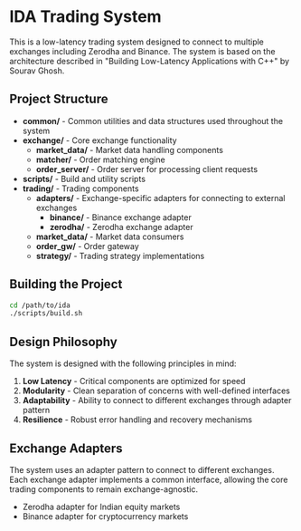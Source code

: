 # IDA Trading System

This is a low-latency trading system designed to connect to multiple exchanges including Zerodha and Binance. The system is based on the architecture described in "Building Low-Latency Applications with C++" by Sourav Ghosh.

## Project Structure

- **common/** - Common utilities and data structures used throughout the system
- **exchange/** - Core exchange functionality
  - **market_data/** - Market data handling components
  - **matcher/** - Order matching engine
  - **order_server/** - Order server for processing client requests
- **scripts/** - Build and utility scripts
- **trading/** - Trading components
  - **adapters/** - Exchange-specific adapters for connecting to external exchanges
    - **binance/** - Binance exchange adapter
    - **zerodha/** - Zerodha exchange adapter
  - **market_data/** - Market data consumers
  - **order_gw/** - Order gateway
  - **strategy/** - Trading strategy implementations

## Building the Project

```bash
cd /path/to/ida
./scripts/build.sh
```

## Design Philosophy

The system is designed with the following principles in mind:

1. **Low Latency** - Critical components are optimized for speed
2. **Modularity** - Clean separation of concerns with well-defined interfaces
3. **Adaptability** - Ability to connect to different exchanges through adapter pattern
4. **Resilience** - Robust error handling and recovery mechanisms

## Exchange Adapters

The system uses an adapter pattern to connect to different exchanges. Each exchange adapter implements a common interface, allowing the core trading components to remain exchange-agnostic.

- Zerodha adapter for Indian equity markets
- Binance adapter for cryptocurrency markets